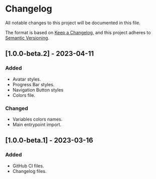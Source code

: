 # Changelog

All notable changes to this project will be documented in this file.

The format is based on [Keep a Changelog](https://keepachangelog.com/en/1.0.0/),
and this project adheres to [Semantic Versioning](https://semver.org/spec/v2.0.0.html).

## [1.0.0-beta.2] - 2023-04-11

### Added
- Avatar styles.
- Progress Bar styles.
- Navigation Button styles
- Colors file.

### Changed
- Variables colors names.
- Main entrypoint import.

## [1.0.0-beta.1] - 2023-03-16

### Added
- GitHub CI files.
- Changelog files.